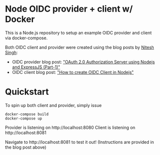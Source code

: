 # Node OIDC provider + client w/ Docker

This is a Node.js repository to setup an example OIDC provider and client via docker-compose.

Both OIDC client and provider were created using the blog posts by [Nitesh Singh](https://medium.com/@nitesh_17214):
 - OIDC provider blog post: ["OAuth 2.0 Authorization Server using Nodejs and ExpressJS (Part-1)"](https://medium.com/@nitesh_17214/oauth-2-0-authorization-server-using-nodejs-and-expressjs-cf65860fed1e)
 - OIDC client blog post: ["How to create OIDC Client in Nodejs"](https://medium.com/@nitesh_17214/how-to-create-oidc-client-in-nodejs-b8ea779e0c64)

# Quickstart

To spin up both client and provider, simply issue
```
docker-compose build
docker-compose up
```

Provider is listening on http://localhost:8080
Client is listening on http://localhost:8081

Navigate to http://localhost:8081 to test it out! (Instructions are provided in the blog post above)
